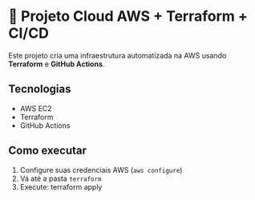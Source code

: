 # 🚀 Projeto Cloud AWS + Terraform + CI/CD

Este projeto cria uma infraestrutura automatizada na AWS usando **Terraform** e **GitHub Actions**.

## Tecnologias
- AWS EC2
- Terraform
- GitHub Actions

## Como executar
1. Configure suas credenciais AWS (`aws configure`)
2. Vá até a pasta `terraform`
3. Execute:
terraform apply
